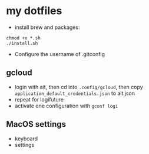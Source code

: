 # my dotfiles

- install brew and packages:
```
chmod +x *.sh
./install.sh
```

- Configure the username of .gitconfig

## gcloud
- login with ait, then cd into `.config/gcloud`, then copy `application_default_credentials.json` to ait.json
- repeat for logifuture
- activate one configuration with `gconf logi`

## MacOS settings
- keyboard
- settings
